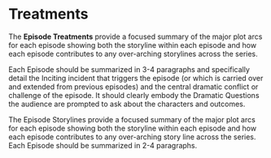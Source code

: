<!-- # Episode Breakdown -->
# Treatments

The **Episode Treatments** provide a focused summary of the major plot arcs for each episode showing both the storyline within each episode and how each episode contributes to any over-arching storylines across the series.

Each Episode should be summarized in 3-4 paragraphs and specifically detail the Inciting incident that triggers the episode (or which is carried over and extended from previous episodes) and the central dramatic conflict or challenge of the episode. It should clearly embody the Dramatic Questions the audience are prompted to ask about the characters and outcomes.

The Episode Storylines provide a focused summary of the major plot arcs for each episode showing both the storyline within each episode and how each episode contributes to any over-arching story line across the series. Each Episode should be summarized in 2-4 paragraphs.
